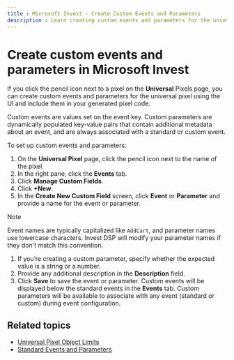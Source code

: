 ```yaml
---
title : Microsoft Invest - Create Custom Events and Parameters
description : Learn creating custom events and parameters for the universal pixel using the UI and include them in your generated pixel code.
---
```



# Create custom events and parameters in Microsoft Invest

If you click the pencil icon next to a pixel on the
**Universal** Pixels page, you can create custom events and parameters for the universal pixel using the UI and include them in your generated pixel code.

Custom events are values set on the event key. Custom parameters are
dynamically populated key-value pairs that contain additional metadata
about an event, and are always associated with a standard or custom
event.

To set up custom events and parameters:

1. On the **Universal Pixel** page, click the pencil icon next to the name of the
    pixel.
1. In the right pane, click the **Events** tab.
1. Click **Manage Custom Fields**.
1. Click **+New**.
1. In the **Create New Custom Field** screen,
    click **Event** or **Parameter** and provide a name for the event or parameter.

  > [!NOTE]
> Event names are typically capitalized like `AddCart`, and parameter names use lowercase characters. Invest DSP will modify your parameter names if they don't match this convention.

1. If you’re creating a custom parameter, specify
    whether the expected value is a string or a number.
1. Provide any additional description in the **Description** field. 
1. Click **Save** to save the event or parameter. Custom events will be displayed below the standard events in the **Events** tab. Custom parameters will be available to associate with any event (standard or custom) during event configuration.

## Related topics

- [Universal Pixel Object Limits](universal-pixel-object-limits.md)
- [Standard Events and Parameters](standard-events-and-parameters.md)
